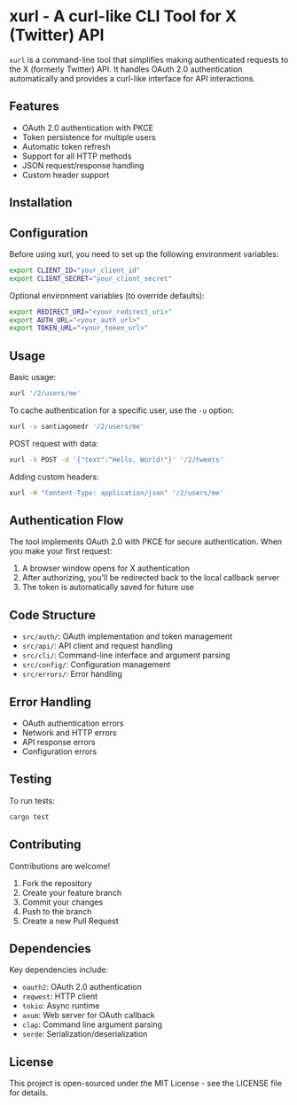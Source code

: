 
# xurl - A curl-like CLI Tool for X (Twitter) API
`xurl` is a command-line tool that simplifies making authenticated requests to the X (formerly Twitter) API. It handles OAuth 2.0 authentication automatically and provides a curl-like interface for API interactions.

## Features
- OAuth 2.0 authentication with PKCE
- Token persistence for multiple users
- Automatic token refresh
- Support for all HTTP methods
- JSON request/response handling
- Custom header support

## Installation



## Configuration
Before using xurl, you need to set up the following environment variables:
```bash
export CLIENT_ID="your_client_id"
export CLIENT_SECRET="your_client_secret"
```

Optional environment variables (to override defaults):
```bash
export REDIRECT_URI="<your_redirect_uri>"
export AUTH_URL="<your_auth_url>"
export TOKEN_URL="<your_token_url>"
```

## Usage
Basic usage:
```bash
xurl '/2/users/me'
```

To cache authentication for a specific user, use the `-u` option:
```bash
xurl -u santiagomedr '/2/users/me'
```


POST request with data:
```bash
xurl -X POST -d '{"text":"Hello, World!"}' '/2/tweets'
```

Adding custom headers:
```bash
xurl -H "Content-Type: application/json" '/2/users/me'
```

## Authentication Flow
The tool implements OAuth 2.0 with PKCE for secure authentication. When you make your first request:
1. A browser window opens for X authentication
2. After authorizing, you'll be redirected back to the local callback server
3. The token is automatically saved for future use


## Code Structure
- `src/auth/`: OAuth implementation and token management
- `src/api/`: API client and request handling
- `src/cli/`: Command-line interface and argument parsing
- `src/config/`: Configuration management
- `src/errors/`: Error handling


## Error Handling
- OAuth authentication errors
- Network and HTTP errors
- API response errors
- Configuration errors


## Testing
To run tests:
```bash
cargo test
```


## Contributing
Contributions are welcome!

1. Fork the repository
2. Create your feature branch
3. Commit your changes
4. Push to the branch
5. Create a new Pull Request

## Dependencies
Key dependencies include:
- `oauth2`: OAuth 2.0 authentication
- `reqwest`: HTTP client
- `tokio`: Async runtime
- `axum`: Web server for OAuth callback
- `clap`: Command line argument parsing
- `serde`: Serialization/deserialization

## License
This project is open-sourced under the MIT License - see the LICENSE file for details.
